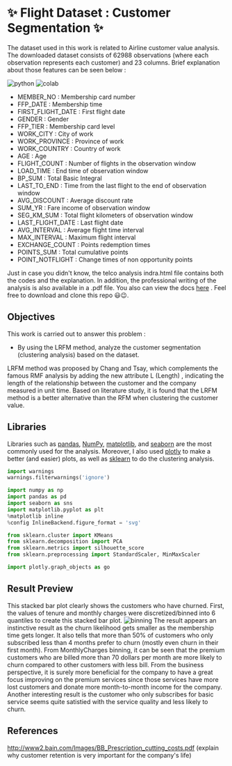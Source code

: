 # ✨ Flight Dataset  : Customer Segmentation ✨ 
The dataset used in this work is related to Airline customer value analysis. The downloaded dataset consists of 62988 observations (where each observation represents each customer) and 23 columns. Brief explanation about those features can be seen below : 

![python](https://img.shields.io/badge/Python-3776AB?style=for-the-badge&logo=python&logoColor=white)
![colab](https://img.shields.io/badge/Colab-F9AB00?style=for-the-badge&logo=googlecolab&color=525252)
- MEMBER_NO : Membership card number
- FFP_DATE : 	Membership time
- FIRST_FLIGHT_DATE : First flight date
- GENDER : Gender
- FFP_TIER : Membership card level
- WORK_CITY : City of work
- WORK_PROVINCE : Province of work
- WORK_COUNTRY : Country of work
- AGE : Age
- FLIGHT_COUNT : Number of flights in the observation window
- LOAD_TIME : End time of observation window
- BP_SUM : Total Basic Integral
- LAST_TO_END : Time from the last flight to the end of observation window
- AVG_DISCOUNT : Average discount rate
- SUM_YR : Fare income of observation window
- SEG_KM_SUM : Total flight kilometers of observation window
- LAST_FLIGHT_DATE : Last flight date
- AVG_INTERVAL : Average flight time interval
- MAX_INTERVAL : Maximum flight interval
- EXCHANGE_COUNT : Points redemption times
- POINTS_SUM : Total cumulative points
- POINT_NOTFLIGHT : Change times of non opportunity points

Just in case you didn't know, the telco analysis indra.html file contains both the codes and the explanation. In addition, the professional writing of the analysis is also available in a .pdf file. You also can view the docs [here](https://indrayantom.github.io/telco_custmer_dea/) . Feel free to download and clone this repo 😃😉.

## Objectives 
This work is carried out to answer this problem : 

- By using the LRFM method, analyze the customer segmentation (clustering analysis) based on the dataset.

LRFM method was proposed by Chang and Tsay, which complements the famous RMF analysis by adding the new attribute L (Length) , indicating the length of the relationship between the customer and the company measured in unit time. Based on literature study, it is found that the LRFM method is a better alternative than the RFM when clustering the customer value.

## Libraries
Libraries such as [pandas](https://pandas.pydata.org/), [NumPy](https://numpy.org/), [matplotlib](https://matplotlib.org/), and [seaborn](https://seaborn.pydata.org/) are the most commonly used for the analysis. Moreover, I also used [plotly](https://plotly.com/python/) to make a better (and easier) plots, as well as [sklearn](https://scikit-learn.org/stable/) to do the clustering analysis.
```python
import warnings
warnings.filterwarnings('ignore')

import numpy as np
import pandas as pd
import seaborn as sns
import matplotlib.pyplot as plt
%matplotlib inline
%config InlineBackend.figure_format = 'svg'

from sklearn.cluster import KMeans
from sklearn.decomposition import PCA 
from sklearn.metrics import silhouette_score
from sklearn.preprocessing import StandardScaler, MinMaxScaler

import plotly.graph_objects as go
```

## Result Preview
This stacked bar plot clearly shows the customers who have churned. First, the values of tenure and monthly charges were discretized/binned into 6 quantiles to create this stacked bar plot.
![binning](https://user-images.githubusercontent.com/92590596/145628097-28917258-373b-4549-87af-6f2ba10b0161.jpg)
The result appears an instinctive result as the churn likelihood gets smaller as the membership time gets longer. It also tells that more than 50\% of customers who only subscribed less than 4 months prefer to churn (mostly even churn in their first month). From MonthlyCharges binning, it can be seen that the premium customers who are billed more than 70 dollars per month are more likely to churn compared to other customers with less bill. From the business perspective, it is surely more beneficial for the company to have a great focus improving on the premium services since those services have more lost customers and donate more month-to-month income for the company. Another interesting result is the customer who only subscribes for basic service seems quite satistied with the service quality and less likely to churn.

## References
http://www2.bain.com/Images/BB_Prescription_cutting_costs.pdf (explain why customer retention is very important for the company's life)
